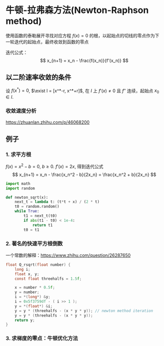 # 牛顿-拉弗森方法(Newton-Raphson method)

使用函数的泰勒展开寻找对应方程 $f(x)=0$ 的根，以起始点的切线的零点作为下一轮迭代的起始点，最终收敛到函数的零点

迭代公式：
$$
x_{n+1} = x_n - \frac{f(x_n)}{f'(x_n)}
$$


## 以二阶速率收敛的条件

设 $f(x^*)=0$, $\exist I = [x^*-r, x^*+r]$, 在 $I$ 上 $f'(x)\neq 0$ 且 $f''$ 连续，起始点 $x_0 \in I$. 



### 收敛速度分析

https://zhuanlan.zhihu.com/p/46068200



## 例子

### 1. 求平方根

$f(x) = x^2 - b = 0,\ b\geq0$. $f'(x) = 2x$, 得到迭代公式
$$
x_{n+1} = x_n - \frac{x_n^2 - b}{2x_n} = \frac{x_n^2 + b}{2x_n}
$$

```python
import math
import random

def newton_sqrt(x):
    next_t = lambda t: (t*t + x) / (2 * t)
    t0 = random.random()
    while True:
        t1 = next_t(t0)
        if abs(t1 - t0) < 1e-4:
            return t1
        t0 = t1
```



### 2. 著名的快速平方根倒数

一个常数的解释：https://www.zhihu.com/question/26287650

```c
float Q_rsqrt(float number) {
    long i;
    float x, y;
    const float threehalfs = 1.5f;

    x = number * 0.5f;
    y = number;
    i = *(long*) &y;
    i = 0x5f3759df - ( i >> 1 );
    y = *(float*) &i;
    y = y * (threehalfs - (x * y * y)); // newton method iteration
    y = y * (threehalfs - (x * y * y));
    return y;
}
```



### 3. 求梯度的零点：牛顿优化方法

